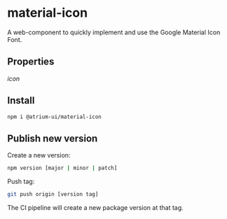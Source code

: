 # material-icon

A web-component to quickly implement and use the Google Material Icon Font.

## Properties

_icon_

## Install

```bash
npm i @atrium-ui/material-icon
```

## Publish new version

Create a new version:

```bash
npm version [major | minor | patch]
```

Push tag:

```bash
git push origin [version tag]
```

The CI pipeline will create a new package version at that tag.
